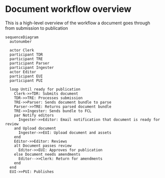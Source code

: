 # Document workflow overview

This is a high-level overview of the workflow a document goes through from submission to publication

``` mermaid
sequenceDiagram
  autonumber

  actor Clerk
  participant TDR
  participant TRE
  participant Parser
  participant Ingester
  actor Editor
  participant EUI
  participant PUI

  loop Until ready for publication
    Clerk->>TDR: Submits document
    TDR->>TRE: Processes submission
    TRE->>Parser: Sends document bundle to parse
    Parser->>TRE: Returns parsed document bundle
    TRE->>Ingester: Sends bundle to FCL
    par Notify editors
      Ingester->>Editor: Email notification that document is ready for review
    and Upload document
      Ingester->>EUI: Upload document and assets
    end
    Editor->>Editor: Reviews
    alt Document passes review
      Editor->>EUI: Approves for publication
    else Document needs amendments
      Editor-->>Clerk: Return for amendments
    end
  end
  EUI->>PUI: Publishes
```
